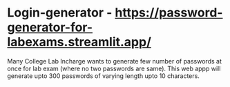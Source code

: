 # Login-generator - https://password-generator-for-labexams.streamlit.app/
Many College Lab Incharge wants to generate few number of passwords at once for lab exam (where no two passwords are same).
This web appp will generate upto 300 passwords of varying length upto 10 characters.
